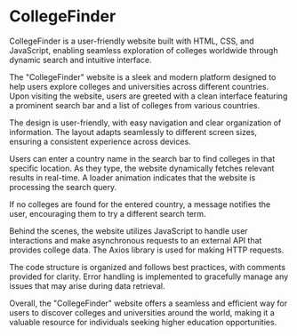 # CollegeFinder
CollegeFinder is a user-friendly website built with HTML, CSS, and JavaScript, enabling seamless exploration of colleges worldwide through dynamic search and intuitive interface.

The "CollegeFinder" website is a sleek and modern platform designed to help users explore colleges and universities across different countries. Upon visiting the website, users are greeted with a clean interface featuring a prominent search bar and a list of colleges from various countries.

The design is user-friendly, with easy navigation and clear organization of information. The layout adapts seamlessly to different screen sizes, ensuring a consistent experience across devices.

Users can enter a country name in the search bar to find colleges in that specific location. As they type, the website dynamically fetches relevant results in real-time. A loader animation indicates that the website is processing the search query.

If no colleges are found for the entered country, a message notifies the user, encouraging them to try a different search term.

Behind the scenes, the website utilizes JavaScript to handle user interactions and make asynchronous requests to an external API that provides college data. The Axios library is used for making HTTP requests.

The code structure is organized and follows best practices, with comments provided for clarity. Error handling is implemented to gracefully manage any issues that may arise during data retrieval.

Overall, the "CollegeFinder" website offers a seamless and efficient way for users to discover colleges and universities around the world, making it a valuable resource for individuals seeking higher education opportunities.
